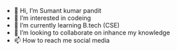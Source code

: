 - 👋 Hi, I’m  Sumant kumar pandit
- 👀 I’m interested in codeing
- 🌱 I’m currently learning B.tech (CSE)
- 💞️ I’m looking to collaborate on inhance my knowledge
- 📫 How to reach me  social media
<!---
sumantkum/sumantkum is a ✨ special ✨ repository because its `README.md` (this file) appears on your GitHub profile.
You can click the Preview link to take a look at your changes.
--->
